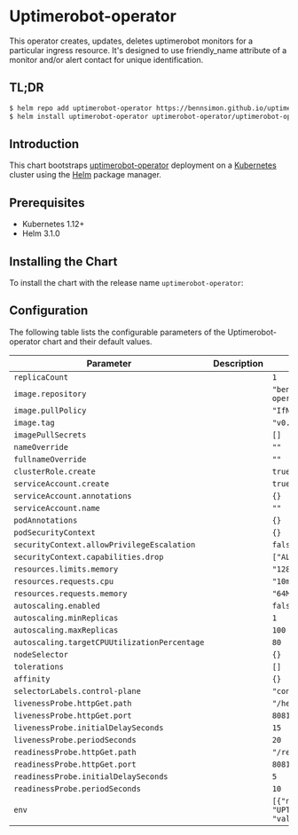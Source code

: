 
Uptimerobot-operator
===========

This operator creates, updates, deletes uptimerobot monitors for a particular ingress resource. It's designed to use friendly_name attribute of a monitor and/or alert contact for unique identification.


## TL;DR

```bash
$ helm repo add uptimerobot-operator https://bennsimon.github.io/uptimerobot-operator/
$ helm install uptimerobot-operator uptimerobot-operator/uptimerobot-operator
```

## Introduction

This chart bootstraps  [uptimerobot-operator](https://github.com/bennsimon/uptimerobot-operator) deployment on a [Kubernetes](http://kubernetes.io) cluster using the [Helm](https://helm.sh) package manager.

## Prerequisites

- Kubernetes 1.12+
- Helm 3.1.0

## Installing the Chart

To install the chart with the release name `uptimerobot-operator`:

## Configuration

The following table lists the configurable parameters of the Uptimerobot-operator chart and their default values.

| Parameter                                    | Description | Default                                                    |
|----------------------------------------------|-------------|------------------------------------------------------------|
| `replicaCount`                               |             | `1`                                                        |
| `image.repository`                           |             | `"bennsimon/uptimerobot-operator"`                         |
| `image.pullPolicy`                           |             | `"IfNotPresent"`                                           |
| `image.tag`                                  |             | `"v0.0.2"`                                        |
| `imagePullSecrets`                           |             | `[]`                                                       |
| `nameOverride`                               |             | `""`                                                       |
| `fullnameOverride`                           |             | `""`                                                       |
| `clusterRole.create`                         |             | `true`                                                     |
| `serviceAccount.create`                      |             | `true`                                                     |
| `serviceAccount.annotations`                 |             | `{}`                                                       |
| `serviceAccount.name`                        |             | `""`                                                       |
| `podAnnotations`                             |             | `{}`                                                       |
| `podSecurityContext`                         |             | `{}`                                                       |
| `securityContext.allowPrivilegeEscalation`   |             | `false`                                                    |
| `securityContext.capabilities.drop`          |             | `["ALL"]`                                                  |
| `resources.limits.memory`                    |             | `"128Mi"`                                                  |
| `resources.requests.cpu`                     |             | `"10m"`                                                    |
| `resources.requests.memory`                  |             | `"64Mi"`                                                   |
| `autoscaling.enabled`                        |             | `false`                                                    |
| `autoscaling.minReplicas`                    |             | `1`                                                        |
| `autoscaling.maxReplicas`                    |             | `100`                                                      |
| `autoscaling.targetCPUUtilizationPercentage` |             | `80`                                                       |
| `nodeSelector`                               |             | `{}`                                                       |
| `tolerations`                                |             | `[]`                                                       |
| `affinity`                                   |             | `{}`                                                       |
| `selectorLabels.control-plane`               |             | `"controller-manager"`                                     |
| `livenessProbe.httpGet.path`                 |             | `"/healthz"`                                               |
| `livenessProbe.httpGet.port`                 |             | `8081`                                                     |
| `livenessProbe.initialDelaySeconds`          |             | `15`                                                       |
| `livenessProbe.periodSeconds`                |             | `20`                                                       |
| `readinessProbe.httpGet.path`                |             | `"/readyz"`                                                |
| `readinessProbe.httpGet.port`                |             | `8081`                                                     |
| `readinessProbe.initialDelaySeconds`         |             | `5`                                                        |
| `readinessProbe.periodSeconds`               |             | `10`                                                       |
| `env`                                        |             | `[{"name": "UPTIME_ROBOT_API_KEY", "value": "<api-key>"}]` |
